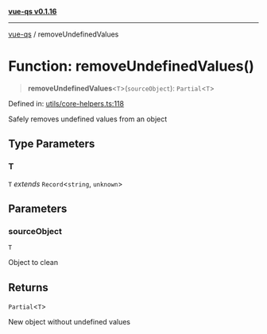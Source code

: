 [**vue-qs v0.1.16**](../README.md)

---

[vue-qs](../README.md) / removeUndefinedValues

# Function: removeUndefinedValues()

> **removeUndefinedValues**\<`T`\>(`sourceObject`): `Partial`\<`T`\>

Defined in: [utils/core-helpers.ts:118](https://github.com/iamsomraj/vue-qs/blob/e1f88d67026c08e56605a693106ef6b717bd39ad/src/utils/core-helpers.ts#L118)

Safely removes undefined values from an object

## Type Parameters

### T

`T` _extends_ `Record`\<`string`, `unknown`\>

## Parameters

### sourceObject

`T`

Object to clean

## Returns

`Partial`\<`T`\>

New object without undefined values
